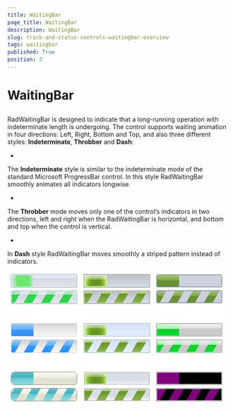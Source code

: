 ```yaml
---
title: WaitingBar
page_title: WaitingBar
description: WaitingBar
slug: track-and-status-controls-waitingbar-overview
tags: waitingbar
published: True
position: 3
---
```


# WaitingBar



## 

RadWaitingBar is designed to indicate that a long-running operation with indeterminate 
        length is undergoing. The control supports waiting animation in four directions:
        Left, Right, Bottom and Top, and also three different styles: __Indeterminate__, 
        __Throbber__ and __Dash__:        
		

* 

The __Indeterminate__ style is similar to the
		  indeterminate mode of the standard Microsoft ProgressBar control.
		        In this style RadWaitingBar smoothly animates all indicators longwise. 

* 

The __Throbber__ mode moves only one of the control’s indicators in two directions, 
		        left and right when the RadWaitingBar is horizontal, and bottom and top when the control is vertical.

* 

In __Dash__ style RadWaitingBar moves smoothly a striped pattern instead of indicators.

![track-and-status-controls-waitingbar-overview 001](images/track-and-status-controls-waitingbar-overview001.png)
